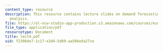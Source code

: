```yaml
---
content_type: resource
description: This resource contains lecture slides on demand forecasting and causal
  analysis.
file: https://ol-ocw-studio-app-production.s3.amazonaws.com/courses/esd-260j-logistics-systems-fall-2006/f2396de71c17e2d45d69aa506eda27ce_lect4.pdf
file_type: application/pdf
resourcetype: Document
title: lect4.pdf
uid: f2396de7-1c17-e2d4-5d69-aa506eda27ce
---
```

